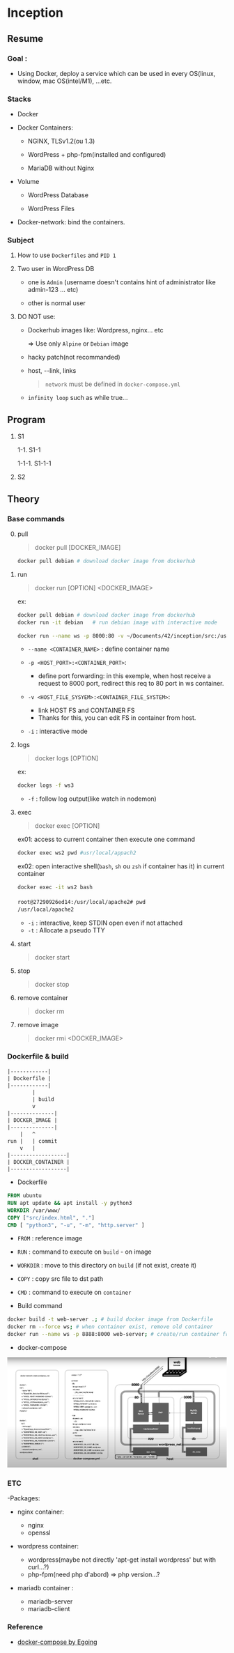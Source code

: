 # Inception

## Resume

### Goal :

- Using Docker, deploy a service which can be used in every OS(linux, window, mac OS(intel/M1), ...etc.

### Stacks

- Docker

- Docker Containers:
    
	- NGINX, TLSv1.2(ou 1.3)

	- WordPress + php-fpm(installed and configured)

	- MariaDB without Nginx

- Volume

	- WordPress Database

	- WordPress Files
	
- Docker-network: bind the containers.

### Subject

1. How to use `Dockerfiles` and `PID 1`

2. Two user in WordPress DB

	- one is `Admin` (username doesn't contains hint of administrator like admin-123 ... etc)

	- other is normal user

3. DO NOT use:


	- Dockerhub images like: Wordpress, nginx... etc
		
		=> Use only `Alpine` or `Debian` image

	- hacky patch(not recommanded)

	- host, --link, links
			
		> `network` must be defined in `docker-compose.yml`

	- `infinity loop` such as while true...


## Program

1.  S1

	1-1. S1-1

	1-1-1. S1-1-1

2.  S2

## Theory

### Base commands

0. pull

	> docker pull [DOCKER_IMAGE]
	
	```zsh
	docker pull debian # download docker image from dockerhub
	```

1. run

	> docker run [OPTION] <DOCKER_IMAGE>

	ex:
	```zsh
	docker pull debian # download docker image from dockerhub
	docker run -it debian	# run debian image with interactive mode
	```

	```zsh
	docker run --name ws -p 8000:80 -v ~/Documents/42/inception/src:/usr/local/apache2/htdocs httpd
	```
	
	- `--name <CONTAINER_NAME>` : define container name

	- `-p <HOST_PORT>:<CONTAINER_PORT>`:
		- define port forwarding: in this exemple, when host receive a request to 8000 port, redirect this req to 80 port in ws container.

	- `-v <HOST_FILE_SYSYEM>:<CONTAINER_FILE_SYSTEM>`:
		- link HOST FS and CONTAINER FS
		- Thanks for this, you can edit FS in container from host.

	- `-i` : interactive mode


2. logs

	> docker logs [OPTION] <CONTAINER>


	ex:

	```zsh
	docker logs -f ws3
	```

	- `-f` : follow log output(like watch in nodemon)


3. exec

	> docker exec [OPTION] <CONTAINER> <COMMAND>

	ex01: access to current container then execute one command

	```zsh
	docker exec ws2 pwd #usr/local/appach2
	```

	ex02: open interactive shell(`bash`, `sh` ou `zsh` if container has it) in current container
	
	```zsh
	docker exec -it ws2 bash
	
	root@27290926ed14:/usr/local/apache2# pwd
	/usr/local/apache2

	```
	- `-i` : interactive, keep STDIN open even if not attached
	- `-t` : Allocate a pseudo TTY

4. start

	> docker start <CONTAINER>

5. stop

	> docker stop <CONTAINER>

6. remove container

	> docker rm <CONTAINER>


7. remove image

	> docker rmi <DOCKER_IMAGE>


### Dockerfile & build

```
|------------|
| Dockerfile |
|------------|
        |
        | build 
        v
|--------------|
| DOCKER_IMAGE |
|--------------|
    |   ^
run |   | commit
    v   |
|------------------|
| DOCKER_CONTAINER |
|------------------|
```

- Dockerfile

```Dockerfile
FROM ubuntu
RUN apt update && apt install -y python3
WORKDIR /var/www/
COPY ["src/index.html", "."]
CMD [ "python3", "-u", "-m", "http.server" ]
```
   - `FROM` : reference image
   - `RUN` : command to execute on `build` - on image
   - `WORKDIR` : move to this directory on `build` (if not exist, create it)
   - `COPY` : copy src file to dst path
   - `CMD` : command to execute on `container`


- Build command

```bash
docker build -t web-server .; # build docker image from Dockerfile
docker rm --force ws; # when container exist, remove old container
docker run --name ws -p 8888:8000 web-server; # create/run container from docker image.
```


- docker-compose 
<img src="./docker-compose_example.png" />


### ETC

-Packages:

   - nginx container:
      - nginx
      - openssl
   - wordpress container:
      - wordpress(maybe not directly 'apt-get install wordpress' but with curl...?)
      - php-fpm(need php d'abord) => php version...?

   - mariadb container :
      - mariadb-server
      - mariadb-client


### Reference
- [docker-compose by Egoing](https://www.youtube.com/watch?v=EK6iYRCIjYs "Egoing docker-compose class")
